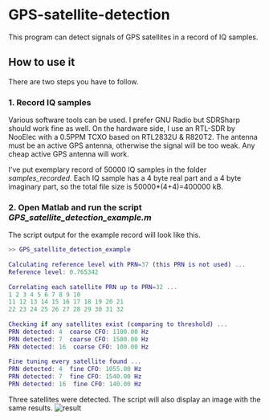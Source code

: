 # GPS-satellite-detection
This program can detect signals of GPS satellites in a record of IQ samples.

## How to use it

There are two steps you have to follow.

### 1. Record IQ samples

Various software tools can be used. I prefer GNU Radio but SDRSharp should work fine as well. On the hardware side, I use an RTL-SDR by NooElec with a 0.5PPM TCXO based on RTL2832U & R820T2. The antenna must be an active GPS antenna, otherwise the signal will be too weak. Any cheap active GPS antenna will work.

I've put exemplary record of 50000 IQ samples in the folder *samples_recorded*. Each IQ sample has a 4 byte real part and a 4 byte imaginary part, so the total file size is 50000*(4+4)=400000 kB.

### 2. Open Matlab and run the script *GPS_satellite_detection_example.m*

The script output for the example record will look like this.

```matlab
>> GPS_satellite_detection_example
 
Calculating reference level with PRN=37 (this PRN is not used) ...
Reference level: 0.765342
 
Correlating each satellite PRN up to PRN=32 ...
1 2 3 4 5 6 7 8 9 10 
11 12 13 14 15 16 17 18 19 20 21 
22 23 24 25 26 27 28 29 30 31 32 
 
Checking if any satellites exist (comparing to threshold) ...
PRN detected: 4  coarse CFO: 1100.00 Hz
PRN detected: 7  coarse CFO: 1500.00 Hz
PRN detected: 16  coarse CFO: 100.00 Hz
 
Fine tuning every satellite found ...
PRN detected: 4  fine CFO: 1055.00 Hz
PRN detected: 7  fine CFO: 1540.00 Hz
PRN detected: 16  fine CFO: 140.00 Hz
```
Three satellites were detected. The script will also display an image with the same results.
![result](https://user-images.githubusercontent.com/20499620/43957521-61611e04-9ca8-11e8-9106-f9e524d9c1ee.jpg)
